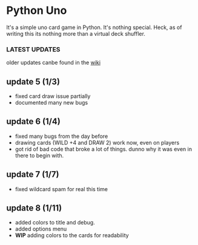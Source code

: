 # Python Uno
It's a simple uno card game in Python. It's nothing special. Heck, as of writing this its nothing more than a virtual deck shuffler.

### LATEST UPDATES
older updates canbe found in the [wiki](https://github.com/Heckin-Doggo/uno/wiki/Update-Log)

## update 5 (1/3)
* fixed card draw issue partially
* documented many new bugs

## update 6 (1/4)
* fixed many bugs from the day before
* drawing cards (WILD +4 and DRAW 2) work now, even on players
* got rid of bad code that broke a lot of things. dunno why it was even in there to begin with.

## update 7 (1/7)
* fixed wildcard spam for real this time

## update 8 (1/11)
* added colors to title and debug.
* added options menu
* **WIP** adding colors to the cards for readability
